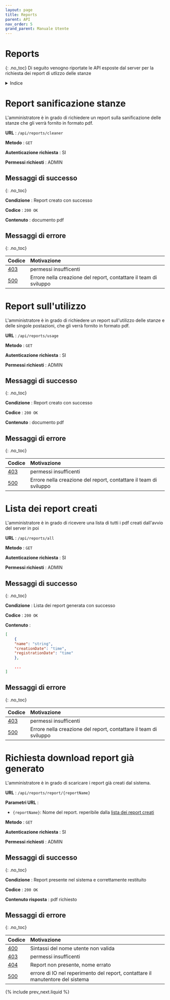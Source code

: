 ```yaml
---
layout: page
title: Reports
parent: API
nav_order: 5
grand_parent: Manuale Utente
---
```

# Reports
{: .no_toc}
Di seguito venogno riportate le API esposte dal server per la
richiesta dei report di utlizzo delle stanze

<details closed markdown="block">
  <summary>
    Indice
  </summary>
  {: .text-delta }
1. TOC
{:toc}
</details>

# Report sanificazione stanze

L'amministratore è in grado di richiedere un report sulla
sanificazione delle stanze che gli verrà fornito in formato pdf.

**URL** : `/api/reports/cleaner`

**Metodo** : `GET`

**Autenticazione richiesta** : SI

**Permessi richiesti** : ADMIN

## Messaggi di successo
{: .no_toc}

**Condizione** : Report creato con successo

**Codice** : `200 OK`

**Contenuto** : documento pdf

## Messaggi di errore
{: .no_toc}

| Codice                                                              | Motivazione                                                       |
|:--------------------------------------------------------------------|:------------------------------------------------------------------|
| [403](https://developer.mozilla.org/en-US/docs/Web/HTTP/Status/403) | permessi insufficenti                                             |
| [500](https://developer.mozilla.org/en-US/docs/Web/HTTP/Status/500) | Errore nella creazione del report, contattare il team di sviluppo |


# Report sull'utilizzo

L'amministratore è in grado di richiedere un report sull'utilizzo
delle stanze e delle singole postazioni, che gli verrà fornito in
formato pdf.

**URL** : `/api/reports/usage`

**Metodo** : `GET`

**Autenticazione richiesta** : SI

**Permessi richiesti** : ADMIN

## Messaggi di successo
{: .no_toc}

**Condizione** : Report creato con successo

**Codice** : `200 OK`

**Contenuto** : documento pdf

## Messaggi di errore
{: .no_toc}

| Codice                                                              | Motivazione                                                       |
|:--------------------------------------------------------------------|:------------------------------------------------------------------|
| [403](https://developer.mozilla.org/en-US/docs/Web/HTTP/Status/403) | permessi insufficenti                                             |
| [500](https://developer.mozilla.org/en-US/docs/Web/HTTP/Status/500) | Errore nella creazione del report, contattare il team di sviluppo |


# Lista dei report creati

L'amministratore è in grado di ricevere una lista di tutti i pdf
creati dall'avvio del server in poi

**URL** : `/api/reports/all`

**Metodo** : `GET`

**Autenticazione richiesta** : SI

**Permessi richiesti** : ADMIN

## Messaggi di successo
{: .no_toc}

**Condizione** : Lista dei report generata con successo

**Codice** : `200 OK`

**Contenuto** : 
```json
[
    {
	"name": "string",
	"creationDate": "time",
	"registrationDate": "time"
    },

    ...
]
```

## Messaggi di errore
{: .no_toc}

| Codice                                                              | Motivazione                                                       |
|:--------------------------------------------------------------------|:------------------------------------------------------------------|
| [403](https://developer.mozilla.org/en-US/docs/Web/HTTP/Status/403) | permessi insufficenti                                             |
| [500](https://developer.mozilla.org/en-US/docs/Web/HTTP/Status/500) | Errore nella creazione del report, contattare il team di sviluppo |

# Richiesta download report già generato

L'amministratore è in grado di scaricare i report già creati dal sistema.

**URL** : `/api/reports/report/{reportName}`

**Parametri URL** : 
- `{reportName}`: Nome del report. reperibile dalla [lista dei report creati](/utente/server/reports.html#lista-dei-report-creati)

**Metodo** : `GET`

**Autenticazione richiesta** : SI

**Permessi richiesti** : ADMIN

## Messaggi di successo
{: .no_toc}

**Condizione** : Report presente nel sistema e correttamente restituito

**Codice** : `200 OK`

**Contenuto risposta** : pdf richiesto

## Messaggi di errore
{: .no_toc}

| Codice                                                              | Motivazione                                                                    |
|:--------------------------------------------------------------------|:-------------------------------------------------------------------------------|
| [400](https://developer.mozilla.org/en-US/docs/Web/HTTP/Status/400) | Sintassi del nome utente non valida                                            |
| [403](https://developer.mozilla.org/en-US/docs/Web/HTTP/Status/403) | permessi insufficenti                                                          |
| [404](https://developer.mozilla.org/en-US/docs/Web/HTTP/Status/404) | Report non presente, nome errato                                               |
| [500](https://developer.mozilla.org/en-US/docs/Web/HTTP/Status/403) | errore di IO nel reperimento del report, contattare il manutentore del sistema |

{% include prev_next.liquid %}
